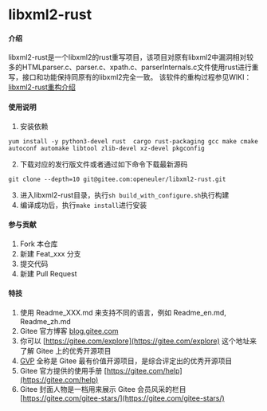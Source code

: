 # libxml2-rust

#### 介绍
libxml2-rust是一个libxml2的rust重写项目，该项目对原有libxml2中漏洞相对较多的HTMLparser.c、parser.c、xpath.c、parserInternals.c文件使用rust进行重写，接口和功能保持同原有的libxml2完全一致。
该软件的重构过程参见WIKI：[libxml2-rust重构介绍](https://gitee.com/openeuler/libxml2-rust/wikis/%E9%A1%B9%E7%9B%AE%E4%BB%8B%E7%BB%8D)

#### 使用说明
1. 安装依赖
```
yum install -y python3-devel rust  cargo rust-packaging gcc make cmake autoconf automake libtool zlib-devel xz-devel pkgconfig
```
2. 下载对应的发行版文件或者通过如下命令下载最新源码
```
git clone --depth=10 git@gitee.com:openeuler/libxml2-rust.git
```
3. 进入libxml2-rust目录，执行``sh build_with_configure.sh``执行构建
4. 编译成功后，执行``make install``进行安装

#### 参与贡献

1.  Fork 本仓库
2.  新建 Feat_xxx 分支
3.  提交代码
4.  新建 Pull Request


#### 特技

1.  使用 Readme\_XXX.md 来支持不同的语言，例如 Readme\_en.md, Readme\_zh.md
2.  Gitee 官方博客 [blog.gitee.com](https://blog.gitee.com)
3.  你可以 [https://gitee.com/explore](https://gitee.com/explore) 这个地址来了解 Gitee 上的优秀开源项目
4.  [GVP](https://gitee.com/gvp) 全称是 Gitee 最有价值开源项目，是综合评定出的优秀开源项目
5.  Gitee 官方提供的使用手册 [https://gitee.com/help](https://gitee.com/help)
6.  Gitee 封面人物是一档用来展示 Gitee 会员风采的栏目 [https://gitee.com/gitee-stars/](https://gitee.com/gitee-stars/)
